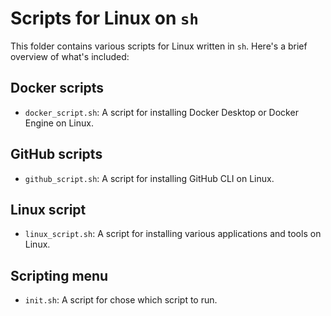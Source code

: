 # Scripts for Linux on `sh`

This folder contains various scripts for Linux written in `sh`. Here's a brief overview of what's included:

## Docker scripts

- `docker_script.sh`: A script for installing Docker Desktop or Docker Engine on Linux.

## GitHub scripts

- `github_script.sh`: A script for installing GitHub CLI on Linux.
## Linux script

- `linux_script.sh`: A script for installing various applications and tools on Linux.

## Scripting menu

- `init.sh`: A script for chose which script to run.
